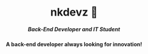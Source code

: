 <h1 align="center">nkdevz 👋</h1>

<h5 align="center">Back-End Developer and IT Student</h5>
<h4 align="center">A back-end developer always looking for innovation!<h4/>
